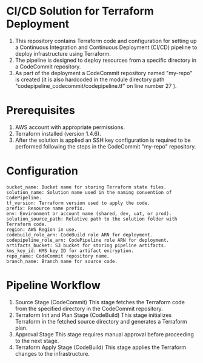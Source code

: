 # CI/CD Solution for Terraform Deployment #

1. This repository contains Terraform code and configuration for setting up a Continuous Integration and Continuous Deployment (CI/CD) pipeline to deploy infrastructure using Terraform. 
2. The pipeline is designed to deploy resources from a specific directory in a CodeCommit repository. 
3. As part of the deployment a CodeCommit repository named "my-repo" is created (it is also hardcoded in the module directory path "codepipeline_codecommit/codepipeline.tf" on line number 27 ).


# Prerequisites #

1. AWS account with appropriate permissions.
2. Terraform installed (version 1.4.6).
3. After the solution is applied an SSH key configuration is required to be performed following the steps in the CodeCommit "my-repo" repository. 


# Configuration #

```hcl
bucket_name: Bucket name for storing Terraform state files.
solution_name: Solution name used in the naming convention of CodePipeline.
tf_version: Terraform version used to apply the code.
prefix: Resource name prefix.
env: Environment or account name (shared, dev, uat, or prod).
solution_source_path: Relative path to the solution folder with Terraform code.
region: AWS Region in use.
codebuild_role_arn: CodeBuild role ARN for deployment.
codepipeline_role_arn: CodePipeline role ARN for deployment.
artifacts_bucket: S3 bucket for storing pipeline artifacts.
kms_key_id: KMS key ID for artifact encryption.
repo_name: CodeCommit repository name.
branch_name: Branch name for source code.
```

# Pipeline Workflow ###

1. Source Stage (CodeCommit)
This stage fetches the Terraform code from the specified directory in the CodeCommit repository.
2. Terraform Init and Plan Stage (CodeBuild)
This stage initializes Terraform in the fetched source directory and generates a Terraform plan.
3. Approval Stage
This stage requires manual approval before proceeding to the next stage.
4. Terraform Apply Stage (CodeBuild)
This stage applies the Terraform changes to the infrastructure.

